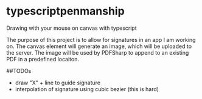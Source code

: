 # typescriptpenmanship
Drawing with your mouse on canvas with typescript

The purpose of this project is to allow for signatures in an app I am working on. The canvas element will generate an image, which will be uploaded to the server. The image will be used by PDFSharp to append to an existing PDF in a predefined locaiton.

##TODOs
* draw "X" + line to guide signature
* interpolation of signature using cubic bezier (this is hard)
